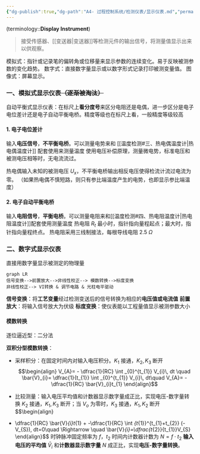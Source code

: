 ```yaml
---
{"dg-publish":true,"dg-path":"A4- 过程控制系统/检测仪表/显示仪表.md","permalink":"/A4- 过程控制系统/检测仪表/显示仪表/","dgPassFrontmatter":true,"noteIcon":"","created":"2024-10-24T18:08:01.587+08:00","updated":"2025-04-14T18:40:09.516+08:00"}
---
```



(terminology::**Display Instrument**)
>接受传感器、[[变送器\|变送器]]等检测元件的输出信号，将测量值显示出来以供观察。

模拟式：指针或记录笔的偏转角或位移量来显示参数的连续变化。易于反映被测参数的变化趋势。
数字式：直接数字量显示或以数字形式记录打印被测变量值。
图像式：屏幕显示。
### 一、模拟式显示仪表~~（逐渐被淘汰）~~
自动平衡式显示仪表：在标尺上**看分度号**来区分电阻还是电偶，进一步区分是电子电位差计还是电子自动平衡电桥。精度等级也在标尺上看，一般精度等级较高
#### 1. 电子电位差计
输入**电压信号**，**不平衡电桥**。可以测量电势来和 [[温度检测#三、热电偶温度计\|热电偶温度计]] 配套使用来测量温度
使用电压补偿原理，测量微电势，标准电压和被测电压相等时，无电流流过。

热电偶输入未知的被测电压 $U_{x}$，不平衡电桥输出相反电压使得检流计流过电流为零。
（如果热电偶不慎短路，则只有参比端温度产生的电势，也即显示参比端温度）
#### 2. 电子自动平衡电桥
输入**电阻信号**，**平衡电桥**。可以测量电阻来和[[温度检测#四、热电阻温度计\|热电阻温度计]]配套使用测量温度
热电阻 $R_{t}$ 最小时，指针指向量程起点；最大时，指针指向量程终点。
热电阻采用三线制接法，每根导线电阻 2.5 $\Omega$



### 二、数字式显示仪表
直接用数字量显示被测定的物理量  
```mermaid 
graph LR 
信号变换-->前置放大-->非线性校正--> 模数转换-->标度变换
非线性校正--> VI转换 & 调节电路 & 光柱电平驱动
```

**信号变换**：将**工艺变量**经过检测变送后的信号转换为相应的**电压值或电流值**
**前置放大**：将输入信号放大为伏级
**标度变换**：使仪表能以工程量值显示被测参数大小

#### 模数转换
逐位逼近型：二分法

**双积分型模数转换**：
- 采样积分：在固定时间内对输入电压积分。$K_{1}$ 接通，$K_{2},K_{3}$ 断开
$$\begin{align}
V_{A}= - \dfrac{1}{RC} \int _{0}^{t_{1}} V_{i}\, dt \quad  \bar{V}_{i}= \dfrac{1}{t_{1}} \int _{0}^{t_{1}} V_{i}\, dt\quad   V_{A}= - \dfrac{1}{RC} \bar{V}_{i}t_{1}
\end{align}$$

- 比较测量：输入电压平均值和计数器显示数字量成正比，实现电压-数字量转换
$K_{2}$ 接通，$K_{1},K_{3}$ 断开；当 $V_{o}$ 为零时，$K_{3}$ 接通，$K_{1},K_{2}$ 断开
$$\begin{align}
- \dfrac{1}{RC} \bar{V}_{i}t_{1} + -\dfrac{1}{RC} \int _{t_{1}}^{t_{1}+t_{2}} (- V_{S})\, dt=0\quad  \Rightarrow \quad \bar{V}_{i}=\dfrac{t_{2}}{t_{1}}V_{S}
\end{align}$$
时钟脉冲固定频率为 $f$，$t_{2}$ 时间内计数器计数为 $N=f\cdot t_{2}$
**输入电压的平均值** $\bar{V}_{i}$ 和**计数器显示数字量** $N$ 成正比，实现**电压-数字量转换**。

